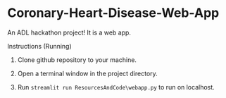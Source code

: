 # Coronary-Heart-Disease-Web-App
An ADL hackathon project! It is a web app. 

Instructions (Running)

1. Clone github repository to your machine. 

2. Open a terminal window in the project directory.

3. Run ```streamlit run ResourcesAndCode\webapp.py``` to run on localhost. 
